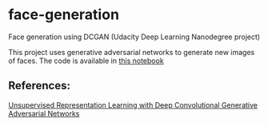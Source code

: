 # face-generation
Face generation using DCGAN (Udacity Deep Learning Nanodegree project)

This project uses generative adversarial networks to generate new images of faces. 
The code is available in [this notebook](./dlnd_face_generation.ipynb)


## References: 

[Unsupervised Representation Learning with Deep Convolutional Generative Adversarial Networks](https://arxiv.org/abs/1511.06434)
